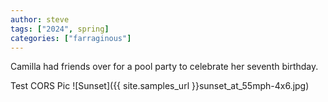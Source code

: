 ```yaml
---
author: steve
tags: ["2024", spring]
categories: ["farraginous"]
---
```

Camilla had friends over for a pool party to celebrate her seventh birthday.  

Test CORS Pic
![Sunset]({{ site.samples_url }}sunset_at_55mph-4x6.jpg)

